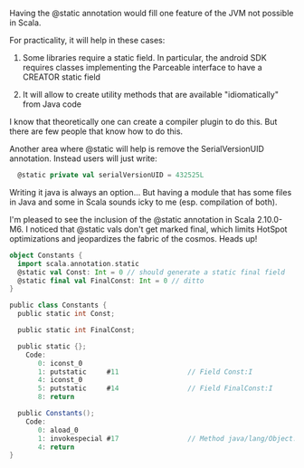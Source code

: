 Having the @static annotation would fill one feature of the JVM not possible in Scala.

For practicality, it will help in these cases:
1. Some libraries require a static field. In particular, the android SDK requires classes implementing the Parceable interface to have a CREATOR static field

2. It will allow to create utility methods that are available "idiomatically" from Java code

I know that theoretically one can create a compiler plugin to do this. But there are few people that know how to do this.

Another area where @static will help is remove the SerialVersionUID annotation. Instead users will just write:
```scala
  @static private val serialVersionUID = 432525L
```

Writing it java is always an option... But having a module that has some files in Java and some in Scala sounds icky to me (esp. compilation of both). 

I'm pleased to see the inclusion of the @static annotation in Scala 2.10.0-M6. I noticed that @static vals don't get marked final, which limits HotSpot optimizations and jeopardizes the fabric of the cosmos. Heads up!

```scala
object Constants {
  import scala.annotation.static
  @static val Const: Int = 0 // should generate a static final field
  @static final val FinalConst: Int = 0 // ditto
}
```

```scala
public class Constants {
  public static int Const;

  public static int FinalConst;

  public static {};
    Code:
       0: iconst_0      
       1: putstatic     #11                 // Field Const:I
       4: iconst_0      
       5: putstatic     #14                 // Field FinalConst:I
       8: return        

  public Constants();
    Code:
       0: aload_0       
       1: invokespecial #17                 // Method java/lang/Object."<init>":()V
       4: return        
}
```
